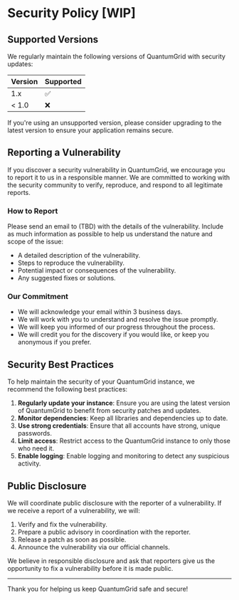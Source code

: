 
# Security Policy [WIP]

## Supported Versions

We regularly maintain the following versions of QuantumGrid with security updates:

| Version | Supported          |
| ------- | ------------------ |
| 1.x     | :white_check_mark: |
| < 1.0   | :x:                |

If you're using an unsupported version, please consider upgrading to the latest version to ensure your application remains secure.

## Reporting a Vulnerability

If you discover a security vulnerability in QuantumGrid, we encourage you to report it to us in a responsible manner. We are committed to working with the security community to verify, reproduce, and respond to all legitimate reports.

### How to Report

Please send an email to (TBD) with the details of the vulnerability. Include as much information as possible to help us understand the nature and scope of the issue:

- A detailed description of the vulnerability.
- Steps to reproduce the vulnerability.
- Potential impact or consequences of the vulnerability.
- Any suggested fixes or solutions.

### Our Commitment

- We will acknowledge your email within 3 business days.
- We will work with you to understand and resolve the issue promptly.
- We will keep you informed of our progress throughout the process.
- We will credit you for the discovery if you would like, or keep you anonymous if you prefer.

## Security Best Practices

To help maintain the security of your QuantumGrid instance, we recommend the following best practices:

1. **Regularly update your instance**: Ensure you are using the latest version of QuantumGrid to benefit from security patches and updates.
2. **Monitor dependencies**: Keep all libraries and dependencies up to date.
3. **Use strong credentials**: Ensure that all accounts have strong, unique passwords.
4. **Limit access**: Restrict access to the QuantumGrid instance to only those who need it.
5. **Enable logging**: Enable logging and monitoring to detect any suspicious activity.

## Public Disclosure

We will coordinate public disclosure with the reporter of a vulnerability. If we receive a report of a vulnerability, we will:

1. Verify and fix the vulnerability.
2. Prepare a public advisory in coordination with the reporter.
3. Release a patch as soon as possible.
4. Announce the vulnerability via our official channels.

We believe in responsible disclosure and ask that reporters give us the opportunity to fix a vulnerability before it is made public.

---

Thank you for helping us keep QuantumGrid safe and secure!
